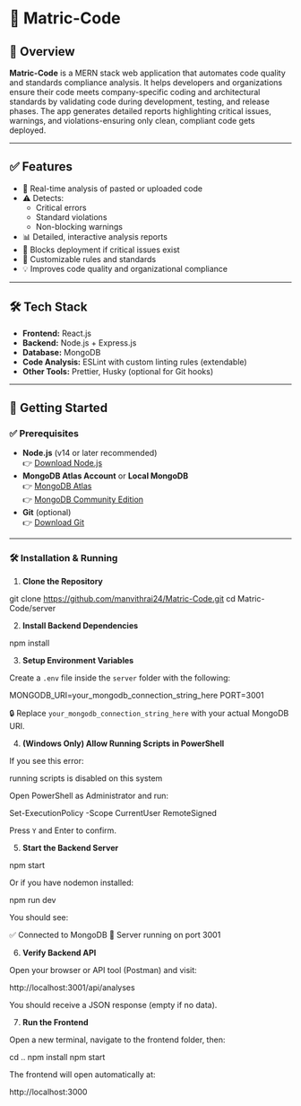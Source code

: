# 🚦 Matric-Code

## 📌 Overview

**Matric-Code** is a MERN stack web application that automates code quality and standards compliance analysis. It helps developers and organizations ensure their code meets company-specific coding and architectural standards by validating code during development, testing, and release phases. The app generates detailed reports highlighting critical issues, warnings, and violations-ensuring only clean, compliant code gets deployed.

---

## ✅ Features

- 🧠 Real-time analysis of pasted or uploaded code  
- ⚠️ Detects:
  - Critical errors
  - Standard violations
  - Non-blocking warnings  
- 📊 Detailed, interactive analysis reports  
- 🚫 Blocks deployment if critical issues exist  
- 🧩 Customizable rules and standards  
- 💡 Improves code quality and organizational compliance  

---

## 🛠️ Tech Stack

- **Frontend:** React.js  
- **Backend:** Node.js + Express.js  
- **Database:** MongoDB  
- **Code Analysis:** ESLint with custom linting rules (extendable)  
- **Other Tools:** Prettier, Husky (optional for Git hooks)  

---

## 🚀 Getting Started

### ✅ Prerequisites

- **Node.js** (v14 or later recommended)  
  👉 [Download Node.js](https://nodejs.org/)  
- **MongoDB Atlas Account** or **Local MongoDB**  
  👉 [MongoDB Atlas](https://www.mongodb.com/cloud/atlas)  
  👉 [MongoDB Community Edition](https://www.mongodb.com/try/download/community)  
- **Git** (optional)  
  👉 [Download Git](https://git-scm.com/downloads)  

---

### 🛠️ Installation & Running

1. **Clone the Repository**

git clone https://github.com/manvithrai24/Matric-Code.git
cd Matric-Code/server


2. **Install Backend Dependencies**

npm install


3. **Setup Environment Variables**

Create a `.env` file inside the `server` folder with the following:

MONGODB_URI=your_mongodb_connection_string_here
PORT=3001



🔒 Replace `your_mongodb_connection_string_here` with your actual MongoDB URI.

4. **(Windows Only) Allow Running Scripts in PowerShell**

If you see this error:

running scripts is disabled on this system


Open PowerShell as Administrator and run:

Set-ExecutionPolicy -Scope CurrentUser RemoteSigned


Press `Y` and Enter to confirm.

5. **Start the Backend Server**

npm start

Or if you have nodemon installed:

npm run dev


You should see:

✅ Connected to MongoDB
🚀 Server running on port 3001


6. **Verify Backend API**

Open your browser or API tool (Postman) and visit:

http://localhost:3001/api/analyses


You should receive a JSON response (empty if no data).

7. **Run the Frontend**

Open a new terminal, navigate to the frontend folder, then:

cd ..
npm install
npm start

The frontend will open automatically at:

http://localhost:3000


